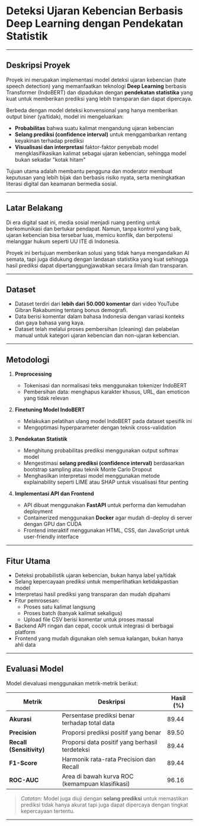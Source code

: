 # Deteksi Ujaran Kebencian Berbasis Deep Learning dengan Pendekatan Statistik

---

## Deskripsi Proyek

Proyek ini merupakan implementasi model deteksi ujaran kebencian (hate speech detection) yang memanfaatkan teknologi **Deep Learning** berbasis Transformer (IndoBERT) dan dipadukan dengan **pendekatan statistika** yang kuat untuk memberikan prediksi yang lebih transparan dan dapat dipercaya.

Berbeda dengan model deteksi konvensional yang hanya memberikan output biner (ya/tidak), model ini mengeluarkan:

- **Probabilitas** bahwa suatu kalimat mengandung ujaran kebencian  
- **Selang prediksi (confidence interval)** untuk menggambarkan rentang keyakinan terhadap prediksi  
- **Visualisasi dan interpretasi** faktor-faktor penyebab model mengklasifikasikan kalimat sebagai ujaran kebencian, sehingga model bukan sekadar "kotak hitam"  

Tujuan utama adalah membantu pengguna dan moderator membuat keputusan yang lebih bijak dan berbasis risiko nyata, serta meningkatkan literasi digital dan keamanan bermedia sosial.

---

## Latar Belakang

Di era digital saat ini, media sosial menjadi ruang penting untuk berkomunikasi dan bertukar pendapat. Namun, tanpa kontrol yang baik, ujaran kebencian bisa tersebar luas, memicu konflik, dan berpotensi melanggar hukum seperti UU ITE di Indonesia. 

Proyek ini bertujuan memberikan solusi yang tidak hanya mengandalkan AI semata, tapi juga didukung dengan landasan statistika yang kuat sehingga hasil prediksi dapat dipertanggungjawabkan secara ilmiah dan transparan.

---

## Dataset

- Dataset terdiri dari **lebih dari 50.000 komentar** dari video YouTube Gibran Rakabuming tentang bonus demografi.  
- Data berisi komentar dalam bahasa Indonesia dengan variasi konteks dan gaya bahasa yang kaya.  
- Dataset telah melalui proses pembersihan (cleaning) dan pelabelan manual untuk kategori ujaran kebencian dan non-ujaran kebencian.

---

## Metodologi

1. **Preprocessing**  
   - Tokenisasi dan normalisasi teks menggunakan tokenizer IndoBERT  
   - Pembersihan data: menghapus karakter khusus, URL, dan emoticon yang tidak relevan  
   
2. **Finetuning Model IndoBERT**  
   - Melakukan pelatihan ulang model IndoBERT pada dataset spesifik ini  
   - Mengoptimasi hyperparameter dengan teknik cross-validation  
   
3. **Pendekatan Statistik**  
   - Menghitung probabilitas prediksi menggunakan output softmax model  
   - Mengestimasi **selang prediksi (confidence interval)** berdasarkan bootstrap sampling atau teknik Monte Carlo Dropout  
   - Menghasilkan interpretasi model menggunakan metode explainability seperti LIME atau SHAP untuk visualisasi fitur penting  

4. **Implementasi API dan Frontend**  
   - API dibuat menggunakan **FastAPI** untuk performa dan kemudahan deployment  
   - Containerized menggunakan **Docker** agar mudah di-deploy di server dengan GPU dan CUDA  
   - Frontend interaktif menggunakan HTML, CSS, dan JavaScript untuk user-friendly interface  

---

## Fitur Utama

- Deteksi probabilistik ujaran kebencian, bukan hanya label ya/tidak  
- Selang kepercayaan prediksi untuk memperlihatkan ketidakpastian model  
- Interpretasi hasil prediksi yang transparan dan mudah dipahami  
- Fitur pemrosesan:  
  - Proses satu kalimat langsung  
  - Proses batch (banyak kalimat sekaligus)  
  - Upload file CSV berisi komentar untuk proses massal  
- Backend API ringan dan cepat, cocok untuk integrasi di berbagai platform  
- Frontend yang mudah digunakan oleh semua kalangan, bukan hanya ahli data  

---

## Evaluasi Model

Model dievaluasi menggunakan metrik-metrik berikut:

| Metrik                | Deskripsi                                       | Hasil (%)     |
|-----------------------|------------------------------------------------|---------------|
| **Akurasi**           | Persentase prediksi benar terhadap total data  | 89.44          |
| **Precision**         | Proporsi prediksi positif yang benar            | 89.50         |
| **Recall (Sensitivity)** | Proporsi data positif yang berhasil terdeteksi | 89.44          |
| **F1-Score**          | Harmonik rata-rata Precision dan Recall         | 89.44          |
| **ROC-AUC**           | Area di bawah kurva ROC (kemampuan klasifikasi) | 96.16          |

> *Catatan:* Model juga diuji dengan **selang prediksi** untuk memastikan prediksi tidak hanya akurat tapi juga dapat dipercaya dengan tingkat kepercayaan tertentu.

---
